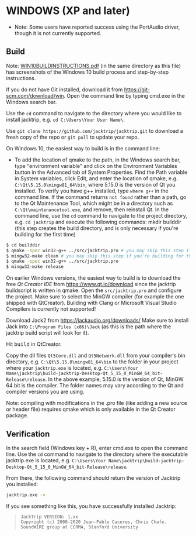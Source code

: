 # WINDOWS (XP and later)
- Note: Some users have reported success using the PortAudio driver, though it
  is not currently supported.

## Build
Note: [WIN10BUILDINSTRUCTIONS.pdf](WIN10BUILDINSTRUCTIONS.pdf)
(in the same directory as this file) has screenshots of the Windows 10 build process
and step-by-step instructions.

If you do not have Git installed, download it from https://git-scm.com/download/win.
Open the command line by typing cmd.exe in the Windows search bar.

Use the `cd` command to navigate to the directory where you would like to
install jacktrip, e.g. `cd C:\Users\Your User Name\`.

Use `git clone https://github.com/jacktrip/jacktrip.git` to download a fresh
copy of the repo or `git pull` to update your repo.

On Windows 10, the easiest way to build is in the command line:

- To add the location of qmake to the path, in the Windows search bar, type
"environment variable" and click on the Environment Variables button in the
Advanced tab of System Properties.  Find the Path variable in System variables,
click Edit, and enter the location of qmake, e.g. `C:\Qt\5.15.0\mingw81_64\bin`,
where 5.15.0 is the version of Qt you installed.
To verify you have g++ installed, type `where g++` in the command line.  If the
command returns `not found` rather than a path, go to the Qt Maintenance Tool,
which might be in a directory such as `C:\Qt\maintenancetool.exe`, and remove,
then reinstall Qt.
In the command line, use the `cd` command to navigate to the project directory,
e.g. `cd jacktrip` and execute the following commands:
mkdir builddir (this step creates the build directory, and is only necessary if
you're building for the first time)

```sh
$ cd builddir
$ qmake -spec win32-g++ ../src/jacktrip.pro # you may skip this step if you're building for the first time
$ mingw32-make clean # you may skip this step if you're building for the first time
$ qmake -spec win32-g++ ../src/jacktrip.pro
$ mingw32-make release
```

On earlier Windows versions, the easiest way to build is to download the free
*Qt Creator IDE* from https://www.qt.io/download since the jacktrip buildscript is
written in qmake.
Open the `src/jacktrip.pro` and configure the project.
Make sure to select the MinGW compiler (for example the one shipped with QtCreator).
Building with Clang or Microsoft Visual Studio Compilers is currently not supported!

Download Jack2 from https://jackaudio.org/downloads/
Make sure to install Jack into `C:\Program Files (x86)\Jack` (as this is the
path where the jacktrip build script will look for it).

Hit <kbd>build</kbd> in QtCreator.

Copy the dll files `Qt5Core.dll` and `Qt5Network.dll` from your compiler's bin
directory, e.g. `C:\Qt\5.15.0\mingw81_64\bin` to the folder in your project
where your `jacktrip.exe` is located, e.g.
`C:\Users\Your Name\jacktrip\build-jacktrip-Desktop-Qt_5_15_0_MinGW_64_bit-Release\release`.
In the above example, 5.15.0 is the version of Qt, MinGW 64 bit is the compiler.
The folder names may vary according to the Qt and compiler versions you are
using.

Note: compiling with modifications in the .pro file (like adding a new source or
      header file) requires qmake which is only available in the Qt Creator
      package.

## Verification
In the search field (Windows key + R), enter cmd.exe to open the command line.
Use the `cd` command to navigate to the directory where the executable
jacktrip.exe is located, e.g.
`C:\Users\Your Name\jacktrip\build-jacktrip-Desktop-Qt_5_15_0_MinGW_64_bit-Release\release`.

From there, the following command should return the version of Jacktrip you installed:
~~~sh
jacktrip.exe -v
~~~

If you see something like this, you have successfully installed Jacktrip:

>     JackTrip VERSION: 1.xx
>     Copyright (c) 2008-2020 Juan-Pablo Caceres, Chris Chafe.
>     SoundWIRE group at CCRMA, Stanford University

